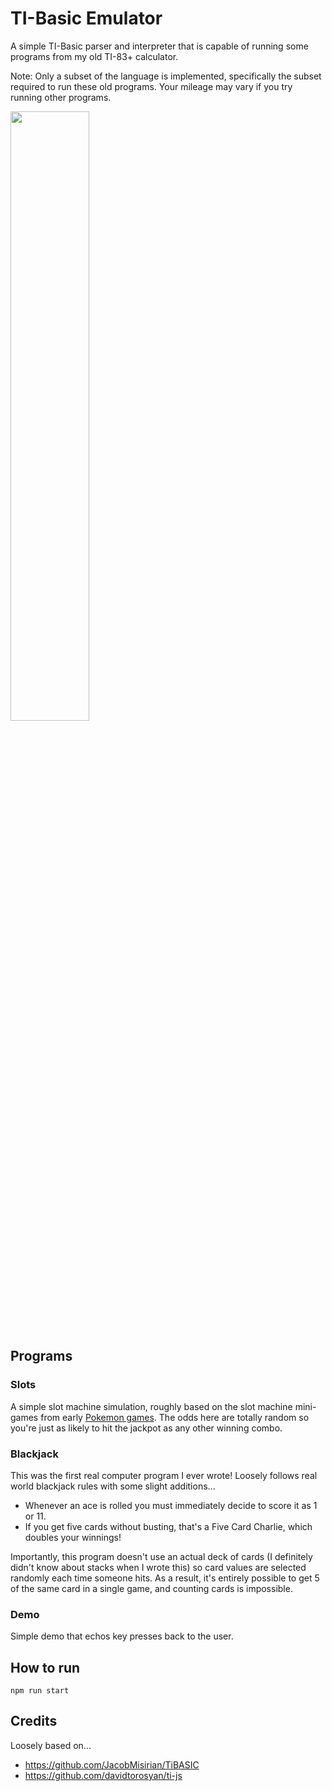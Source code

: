 # TI-Basic Emulator

A simple TI-Basic parser and interpreter that is capable of running some programs from my old TI-83+ calculator.

Note: Only a subset of the language is implemented, specifically the subset required to run these old programs. Your mileage may vary if you try running other programs.

<img src="https://user-images.githubusercontent.com/160978/212590865-1f1f4bfc-41ec-4645-b00b-69a827817f30.jpg" width="50%">

## Programs

### Slots

A simple slot machine simulation, roughly based on the slot machine mini-games from early [Pokemon games](https://bulbapedia.bulbagarden.net/wiki/Slot_machine#Generation_I_and_FireRed_and_LeafGreen). The odds here are totally random so you're just as likely to hit the jackpot as any other winning combo.

### Blackjack

This was the first real computer program I ever wrote! Loosely follows real world blackjack rules with some slight additions...

- Whenever an ace is rolled you must immediately decide to score it as 1 or 11.
- If you get five cards without busting, that's a Five Card Charlie, which doubles your winnings!

Importantly, this program doesn't use an actual deck of cards (I definitely didn't know about stacks when I wrote this) so card values are selected randomly each time someone hits. As a result, it's entirely possible to get 5 of the same card in a single game, and counting cards is impossible.

### Demo

Simple demo that echos key presses back to the user.

## How to run

```
npm run start
```

## Credits

Loosely based on...
- https://github.com/JacobMisirian/TiBASIC
- https://github.com/davidtorosyan/ti-js
